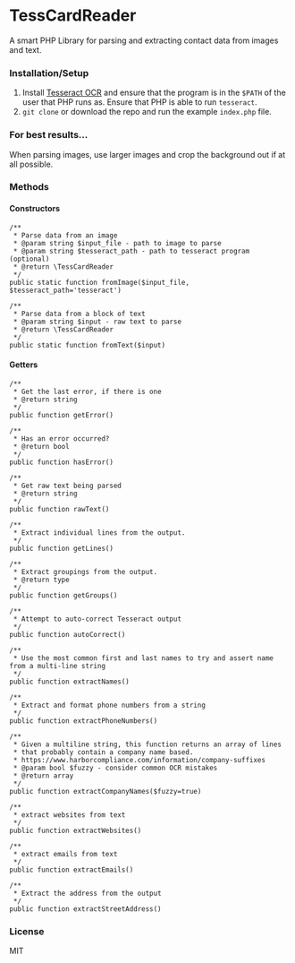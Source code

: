 # TessCardReader

A smart PHP Library for parsing and extracting contact data from images and text.

### Installation/Setup

 1. Install [Tesseract OCR](https://github.com/tesseract-ocr/tesseract) and ensure that the program is in the `$PATH` of the user that PHP runs as. Ensure that PHP is able to run `tesseract`.
 2. `git clone` or download the repo and run the example `index.php` file.

### For best results...

When parsing images, use larger images and crop the background out if at all possible.

### Methods

#### Constructors

	/**
	 * Parse data from an image
	 * @param string $input_file - path to image to parse
	 * @param string $tesseract_path - path to tesseract program (optional)
	 * @return \TessCardReader
	 */
	public static function fromImage($input_file, $tesseract_path='tesseract')

	/**
	 * Parse data from a block of text
	 * @param string $input - raw text to parse
	 * @return \TessCardReader
	 */
	public static function fromText($input)

#### Getters

	/**
	 * Get the last error, if there is one
	 * @return string
	 */
	public function getError()
	
	/**
	 * Has an error occurred?
	 * @return bool
	 */
	public function hasError()
	
	/**
	 * Get raw text being parsed
	 * @return string
	 */
	public function rawText()
	
	/**
	 * Extract individual lines from the output.
	 */
	public function getLines()
	
	/**
	 * Extract groupings from the output.
	 * @return type
	 */
	public function getGroups()
	
	/**
	 * Attempt to auto-correct Tesseract output
	 */
	public function autoCorrect()
	
	/**
	 * Use the most common first and last names to try and assert name from a multi-line string
	 */
	public function extractNames()
	
	/**
	 * Extract and format phone numbers from a string
	 */
	public function extractPhoneNumbers()
	
	/**
	 * Given a multiline string, this function returns an array of lines
	 * that probably contain a company name based.
	 * https://www.harborcompliance.com/information/company-suffixes
	 * @param bool $fuzzy - consider common OCR mistakes
	 * @return array
	 */
	public function extractCompanyNames($fuzzy=true)
	
	/**
	 * extract websites from text
	 */
	public function extractWebsites()
	
	/**
	 * extract emails from text
	 */
	public function extractEmails()
	
	/**
	 * Extract the address from the output
	 */
	public function extractStreetAddress()

### License

MIT

